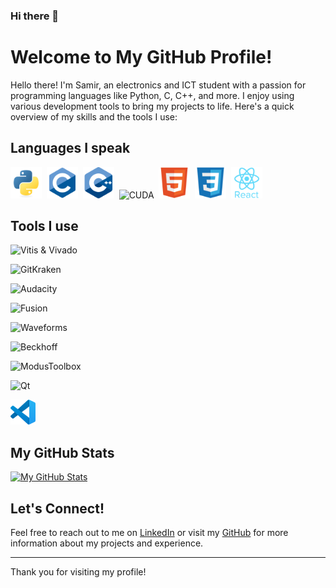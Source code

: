 ### Hi there 👋

<!--
**smachkour/smachkour** is a ✨ _special_ ✨ repository because its `README.md` (this file) appears on your GitHub profile.

Here are some ideas to get you started:

- 🔭 I’m currently working on ...
- 🌱 I’m currently learning ...
- 👯 I’m looking to collaborate on ...
- 🤔 I’m looking for help with ...
- 💬 Ask me about ...
- 📫 How to reach me: ...
- 😄 Pronouns: ...
- ⚡ Fun fact: ...
-->
# Welcome to My GitHub Profile!

Hello there! I'm Samir, an electronics and ICT student with a passion for programming languages like Python, C, C++, and more. I enjoy using various development tools to bring my projects to life. Here's a quick overview of my skills and the tools I use:

## Languages I speak

<div>
  <!-- Python -->
  <img src="https://github.com/devicons/devicon/blob/master/icons/python/python-original.svg" title="Python" alt="Python" width="50" height="50"/>&nbsp;
  <!-- C -->
  <img src="https://github.com/devicons/devicon/blob/master/icons/c/c-original.svg" title="C" alt="C" width="50" height="50"/>&nbsp;
  <!-- C++ -->
  <img src="https://github.com/devicons/devicon/blob/master/icons/cplusplus/cplusplus-original.svg" title="C++" alt="C++" width="50" height="50"/>&nbsp;
  <!-- CUDA, using NVIDIA as a stand-in -->
  <img src="https://github.com/simple-icons/simple-icons/blob/develop/icons/nvidia.svg" title="CUDA" alt="CUDA" width="50" height="50"/>&nbsp;
  <!-- HTML -->
  <img src="https://github.com/devicons/devicon/blob/master/icons/html5/html5-original.svg" title="HTML5" alt="HTML5" width="50" height="50"/>&nbsp;
  <!-- CSS -->
  <img src="https://github.com/devicons/devicon/blob/master/icons/css3/css3-original.svg" title="CSS3" alt="CSS3" width="50" height="50"/>&nbsp;
  <!-- React -->
  <img src="https://github.com/devicons/devicon/blob/master/icons/react/react-original-wordmark.svg" title="React" alt="React" width="50" height="50"/>&nbsp;

## Tools I use
  <!-- Vitis -->
  <img src="https://github.com/smachkour/smachkour/tree/main/icons/xilinx.jpg" title="Vitis" alt="Vitis & Vivado" width="50" height="50"/>&nbsp; <!-- Replace with Vitis icon link -->
  <!-- GitKraken -->
  <img src="https://placehold.it/50x50?text=GitKraken" title="GitKraken" alt="GitKraken" width="50" height="50"/>&nbsp; <!-- Replace with GitKraken icon link -->
  <!-- Audacity -->
  <img src="https://placehold.it/50x50?text=Audacity" title="Audacity" alt="Audacity" width="50" height="50"/>&nbsp; <!-- Replace with Audacity icon link -->
  <!-- Fusion -->
  <img src="https://placehold.it/50x50?text=Fusion" title="Fusion" alt="Fusion" width="50" height="50"/>&nbsp; <!-- Replace with Fusion icon link -->
  <!-- Waveforms -->
  <img src="https://placehold.it/50x50?text=Waveforms" title="Waveforms" alt="Waveforms" width="50" height="50"/>&nbsp; <!-- Replace with Waveforms icon link -->
  <!-- Beckhoff Technologies -->
  <img src="https://placehold.it/50x50?text=Beckhoff" title="Beckhoff" alt="Beckhoff"/>&nbsp; <!-- Replace with Beckhoff icon link -->
  <!-- ModusToolbox -->
  <img src="https://placehold.it/50x50?text=ModusToolbox" title="ModusToolbox" alt="ModusToolbox"/>&nbsp; <!-- Replace with ModusToolbox icon link -->
  <!-- Qt -->
  <img src="https://placehold.it/50x50?text=Qt" title="Qt" alt="Qt"/>&nbsp; <!-- Replace with Qt icon link -->
  <!-- VSCode -->
  <img src="https://github.com/devicons/devicon/blob/master/icons/vscode/vscode-original.svg" title="VSCode" alt="VSCode" width="40" height="40"/>


</div>



## My GitHub Stats

[![My GitHub Stats](https://github-readme-stats.vercel.app/api?username=smachkour&show_icons=true&theme=tokyonight)](https://github.com/anuraghazra/github-readme-stats)


## Let's Connect!

Feel free to reach out to me on [LinkedIn](https://www.linkedin.com/in/samir-machkour/)  or visit my [GitHub](https://github.com/smachkour) for more information about my projects and experience.

---

Thank you for visiting my profile!

